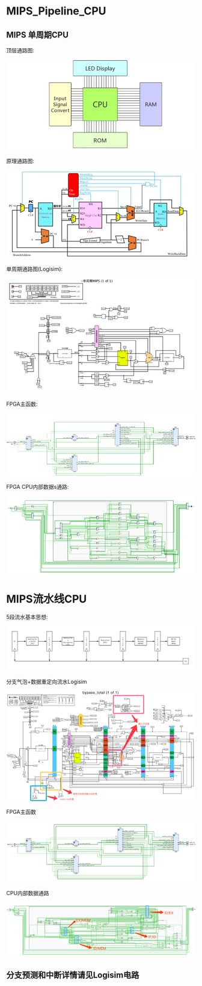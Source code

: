 # MIPS_Pipeline_CPU

## MIPS 单周期CPU

顶层通路图:

![total_single_circular](./images/total_single_circular.jpg)

原理通路图:

![](./images/img.jpg)

单周期通路图(Logisim):

![](./images/scCPU_circ.jpg)

FPGA主函数:  

![img1](./images/img1.jpg)

FPGA CPU内部数据s通路:  

![img2](./images/img2.jpg)

# MIPS流水线CPU

5段流水基本思想:  

![phases](./images/phases.jpg)

分支气泡+数据重定向流水Logisim

![img3](./images/img3.jpg)

FPGA主函数

![img1](./images/img5.jpg)

CPU内部数据通路

![img4](./images/img4.jpg)

## 分支预测和中断详情请见Logisim电路